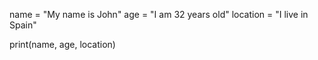 name = "My name is John"
age = "I am 32 years old"
location = "I live in Spain"

print(name, age, location)
